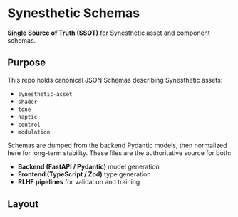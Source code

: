 # Synesthetic Schemas

**Single Source of Truth (SSOT)** for Synesthetic asset and component schemas.

## Purpose
This repo holds canonical JSON Schemas describing Synesthetic assets:
- `synesthetic-asset`
- `shader`
- `tone`
- `haptic`
- `control`
- `modulation`

Schemas are dumped from the backend Pydantic models, then normalized here for
long-term stability. These files are the authoritative source for both:

- **Backend (FastAPI / Pydantic)** model generation
- **Frontend (TypeScript / Zod)** type generation
- **RLHF pipelines** for validation and training

## Layout

